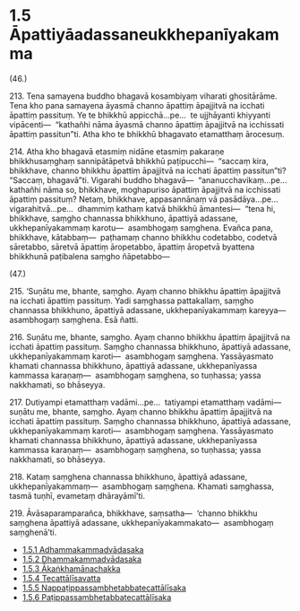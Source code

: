 # 1.5 Āpattiyāadassaneukkhepanīyakamma

(46.)

213\. Tena samayena buddho bhagavā kosambiyaṃ viharati ghositārāme. Tena kho pana samayena āyasmā channo āpattiṃ āpajjitvā na icchati āpattiṃ passituṃ. Ye te bhikkhū appicchā…pe…  te ujjhāyanti khiyyanti vipācenti—  “kathañhi nāma āyasmā channo āpattiṃ āpajjitvā na icchissati āpattiṃ passitun”ti. Atha kho te bhikkhū bhagavato etamatthaṃ ārocesuṃ.

214\. Atha kho bhagavā etasmiṃ nidāne etasmiṃ pakaraṇe bhikkhusaṃghaṃ sannipātāpetvā bhikkhū paṭipucchi—  “saccaṃ kira, bhikkhave, channo bhikkhu āpattiṃ āpajjitvā na icchati āpattiṃ passitun”ti? “Saccaṃ, bhagavā”ti. Vigarahi buddho bhagavā—  “ananucchavikaṃ…pe…  kathañhi nāma so, bhikkhave, moghapuriso āpattiṃ āpajjitvā na icchissati āpattiṃ passituṃ? Netaṃ, bhikkhave, appasannānaṃ vā pasādāya…pe…  vigarahitvā…pe…  dhammiṃ kathaṃ katvā bhikkhū āmantesi—  “tena hi, bhikkhave, saṃgho channassa bhikkhuno, āpattiyā adassane, ukkhepanīyakammaṃ karotu—  asambhogaṃ saṃghena. Evañca pana, bhikkhave, kātabbaṃ—  paṭhamaṃ channo bhikkhu codetabbo, codetvā sāretabbo, sāretvā āpattiṃ āropetabbo, āpattiṃ āropetvā byattena bhikkhunā paṭibalena saṃgho ñāpetabbo—

(47.)

215\. ‘Suṇātu me, bhante, saṃgho. Ayaṃ channo bhikkhu āpattiṃ āpajjitvā na icchati āpattiṃ passituṃ. Yadi saṃghassa pattakallaṃ, saṃgho channassa bhikkhuno, āpattiyā adassane, ukkhepanīyakammaṃ kareyya—  asambhogaṃ saṃghena. Esā ñatti.

216\. Suṇātu me, bhante, saṃgho. Ayaṃ channo bhikkhu āpattiṃ āpajjitvā na icchati āpattiṃ passituṃ. Saṃgho channassa bhikkhuno, āpattiyā adassane, ukkhepanīyakammaṃ karoti—  asambhogaṃ saṃghena. Yassāyasmato khamati channassa bhikkhuno, āpattiyā adassane, ukkhepanīyassa kammassa karaṇaṃ—  asambhogaṃ saṃghena, so tuṇhassa; yassa nakkhamati, so bhāseyya.

217\. Dutiyampi etamatthaṃ vadāmi…pe…  tatiyampi etamatthaṃ vadāmi—  suṇātu me, bhante, saṃgho. Ayaṃ channo bhikkhu āpattiṃ āpajjitvā na icchati āpattiṃ passituṃ. Saṃgho channassa bhikkhuno, āpattiyā adassane, ukkhepanīyakammaṃ karoti—  asambhogaṃ saṃghena. Yassāyasmato khamati channassa bhikkhuno, āpattiyā adassane, ukkhepanīyassa kammassa karaṇaṃ—  asambhogaṃ saṃghena, so tuṇhassa; yassa nakkhamati, so bhāseyya.

218\. Kataṃ saṃghena channassa bhikkhuno, āpattiyā adassane, ukkhepanīyakammaṃ—  asambhogaṃ saṃghena. Khamati saṃghassa, tasmā tuṇhī, evametaṃ dhārayāmī’ti.

219\. Āvāsaparamparañca, bhikkhave, saṃsatha—  ‘channo bhikkhu saṃghena āpattiyā adassane, ukkhepanīyakammakato—  asambhogaṃ saṃghenā’ti.

* [1.5.1 Adhammakammadvādasaka](1.5/1.5.1.md)
* [1.5.2 Dhammakammadvādasaka](1.5/1.5.2.md)
* [1.5.3 Ākaṅkhamānachakka](1.5/1.5.3.md)
* [1.5.4 Tecattālīsavatta](1.5/1.5.4.md)
* [1.5.5 Nappaṭippassambhetabbatecattālīsaka](1.5/1.5.5.md)
* [1.5.6 Paṭippassambhetabbatecattālīsaka](1.5/1.5.6.md)
